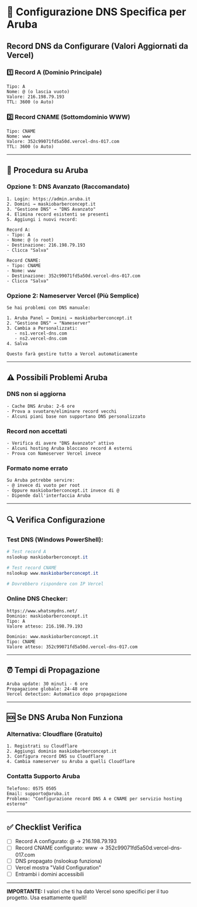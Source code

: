 # 🚨 Configurazione DNS Specifica per Aruba

## Record DNS da Configurare (Valori Aggiornati da Vercel)

### 1️⃣ **Record A (Dominio Principale)**
```
Tipo: A
Nome: @ (o lascia vuoto)
Valore: 216.198.79.193
TTL: 3600 (o Auto)
```

### 2️⃣ **Record CNAME (Sottomdominio WWW)**
```
Tipo: CNAME
Nome: www
Valore: 352c99071fd5a50d.vercel-dns-017.com
TTL: 3600 (o Auto)
```

---

## 🔧 **Procedura su Aruba**

### **Opzione 1: DNS Avanzato (Raccomandato)**
```
1. Login: https://admin.aruba.it
2. Domini → maskiobarberconcept.it
3. "Gestione DNS" → "DNS Avanzato"
4. Elimina record esistenti se presenti
5. Aggiungi i nuovi record:

Record A:
- Tipo: A
- Nome: @ (o root)
- Destinazione: 216.198.79.193
- Clicca "Salva"

Record CNAME:
- Tipo: CNAME
- Nome: www
- Destinazione: 352c99071fd5a50d.vercel-dns-017.com
- Clicca "Salva"
```

### **Opzione 2: Nameserver Vercel (Più Semplice)**
```
Se hai problemi con DNS manuale:

1. Aruba Panel → Domini → maskiobarberconcept.it
2. "Gestione DNS" → "Nameserver"
3. Cambia a Personalizzati:
   - ns1.vercel-dns.com
   - ns2.vercel-dns.com
4. Salva

Questo farà gestire tutto a Vercel automaticamente
```

---

## ⚠️ **Possibili Problemi Aruba**

### **DNS non si aggiorna**
```
- Cache DNS Aruba: 2-6 ore
- Prova a svuotare/eliminare record vecchi
- Alcuni piani base non supportano DNS personalizzato
```

### **Record non accettati**
```
- Verifica di avere "DNS Avanzato" attivo
- Alcuni hosting Aruba bloccano record A esterni
- Prova con Nameserver Vercel invece
```

### **Formato nome errato**
```
Su Aruba potrebbe servire:
- @ invece di vuoto per root
- Oppure maskiobarberconcept.it invece di @
- Dipende dall'interfaccia Aruba
```

---

## 🔍 **Verifica Configurazione**

### **Test DNS (Windows PowerShell):**
```powershell
# Test record A
nslookup maskiobarberconcept.it

# Test record CNAME  
nslookup www.maskiobarberconcept.it

# Dovrebbero rispondere con IP Vercel
```

### **Online DNS Checker:**
```
https://www.whatsmydns.net/
Dominio: maskiobarberconcept.it
Tipo: A
Valore atteso: 216.198.79.193

Dominio: www.maskiobarberconcept.it  
Tipo: CNAME
Valore atteso: 352c99071fd5a50d.vercel-dns-017.com
```

---

## ⏰ **Tempi di Propagazione**

```
Aruba update: 30 minuti - 6 ore
Propagazione globale: 24-48 ore
Vercel detection: Automatico dopo propagazione
```

---

## 🆘 **Se DNS Aruba Non Funziona**

### **Alternativa: Cloudflare (Gratuito)**
```
1. Registrati su Cloudflare
2. Aggiungi dominio maskiobarberconcept.it
3. Configura record DNS su Cloudflare
4. Cambia nameserver su Aruba a quelli Cloudflare
```

### **Contatta Supporto Aruba**
```
Telefono: 0575 0505
Email: supporto@aruba.it
Problema: "Configurazione record DNS A e CNAME per servizio hosting esterno"
```

---

## ✅ **Checklist Verifica**

- [ ] Record A configurato: @ → 216.198.79.193
- [ ] Record CNAME configurato: www → 352c99071fd5a50d.vercel-dns-017.com  
- [ ] DNS propagato (nslookup funziona)
- [ ] Vercel mostra "Valid Configuration"
- [ ] Entrambi i domini accessibili

---

**IMPORTANTE:** I valori che ti ha dato Vercel sono specifici per il tuo progetto. Usa esattamente quelli!
